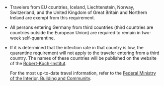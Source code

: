 - Travelers from EU countries, Iceland, Liechtenstein, Norway, Switzerland, and the United Kingdom of Great Britain and Northern Ireland are exempt from this requirement.

- All persons entering Germany from third countries (third countries are countries outside the European Union) are required to remain in two-week self-quarantine.

- If it is determined that the infection rate in that country is low, the quarantine requirement will not apply to the traveler entering from a third country. The names of these countries will be published on the website of the [Robert-Koch-Institut](https://www.rki.de/DE/Home/homepage_node.html).

  For the most up-to-date travel information, refer to the [Federal Ministry of the Interior, Building and Community](https://www.bmi.bund.de/SharedDocs/faqs/EN/topics/civil-protection/coronavirus/coronavirus-faqs.html;jsessionid=6E220CBEC1484CEF34F9618F8E5197FA.2_cid287#doc13797140bodyText3).

